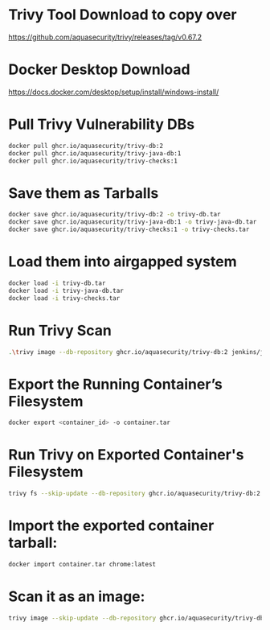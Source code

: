 # Trivy Tool Download to copy over
https://github.com/aquasecurity/trivy/releases/tag/v0.67.2

# Docker Desktop Download
https://docs.docker.com/desktop/setup/install/windows-install/

# Pull Trivy Vulnerability DBs
```bash
docker pull ghcr.io/aquasecurity/trivy-db:2
docker pull ghcr.io/aquasecurity/trivy-java-db:1
docker pull ghcr.io/aquasecurity/trivy-checks:1
```

# Save them as Tarballs
```bash
docker save ghcr.io/aquasecurity/trivy-db:2 -o trivy-db.tar
docker save ghcr.io/aquasecurity/trivy-java-db:1 -o trivy-java-db.tar
docker save ghcr.io/aquasecurity/trivy-checks:1 -o trivy-checks.tar
```
# Load them into airgapped system
```bash
docker load -i trivy-db.tar
docker load -i trivy-java-db.tar
docker load -i trivy-checks.tar
```
# Run Trivy Scan
```bash
.\trivy image --db-repository ghcr.io/aquasecurity/trivy-db:2 jenkins/jenkins:lts
```
# Export the Running Container’s Filesystem
```bash
docker export <container_id> -o container.tar
```
# Run Trivy on Exported Container's Filesystem
```bash
trivy fs --skip-update --db-repository ghcr.io/aquasecurity/trivy-db:2 container.tar
```
# Import the exported container tarball:
```bash
docker import container.tar chrome:latest
```
# Scan it as an image:
```bash
trivy image --skip-update --db-repository ghcr.io/aquasecurity/trivy-db:2(*THESE ARE VERSION NUMBERS) chrome:latest
```
